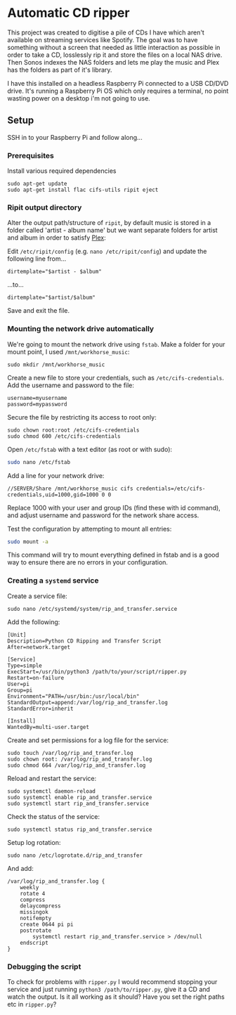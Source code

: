# Automatic CD ripper

This project was created to digitise a pile of CDs I have which aren't available on streaming services like Spotify. The goal was to have something without a screen that needed as little interaction as possible in order to take a CD, losslessly rip it and store the files on a local NAS drive. Then Sonos indexes the NAS folders and lets me play the music and Plex has the folders as part of it's library.

I have this installed on a headless Raspberry Pi connected to a USB CD/DVD drive. It's running a Raspberry Pi OS which only requires a terminal, no point wasting power on a desktop i'm not going to use.

## Setup

SSH in to your Raspberry Pi and follow along...

### Prerequisites

Install various required dependencies

```
sudo apt-get update
sudo apt-get install flac cifs-utils ripit eject
```

### Ripit output directory

Alter the output path/structure of `ripit`, by default music is stored in a folder called 'artist - album name' but we want separate folders for artist and album in order to satisfy [Plex](https://support.plex.tv/articles/200265296-adding-music-media-from-folders/): 

Edit `/etc/ripit/config` (e.g. `nano /etc/ripit/config`) and update the following line from...

```
dirtemplate="$artist - $album"
```

...to...

```
dirtemplate="$artist/$album"
```

Save and exit the file.

### Mounting the network drive automatically

We're going to mount the network drive using `fstab`.
Make a folder for your mount point, I used `/mnt/workhorse_music`:

```
sudo mkdir /mnt/workhorse_music
```

Create a new file to store your credentials, such as `/etc/cifs-credentials`.
Add the username and password to the file:

```
username=myusername
password=mypassword
```

Secure the file by restricting its access to root only:

```
sudo chown root:root /etc/cifs-credentials
sudo chmod 600 /etc/cifs-credentials
```

Open `/etc/fstab` with a text editor (as root or with sudo):

```bash
sudo nano /etc/fstab
```

Add a line for your network drive:

```
//SERVER/Share /mnt/workhorse_music cifs credentials=/etc/cifs-credentials,uid=1000,gid=1000 0 0
```

Replace 1000 with your user and group IDs (find these with id command), and adjust username and password for the network share access.

Test the configuration by attempting to mount all entries:

```bash
sudo mount -a
```

This command will try to mount everything defined in fstab and is a good way to ensure there are no errors in your configuration.

### Creating a `systemd` service

Create a service file:

```
sudo nano /etc/systemd/system/rip_and_transfer.service
```

Add the following:

```
[Unit]
Description=Python CD Ripping and Transfer Script
After=network.target

[Service]
Type=simple
ExecStart=/usr/bin/python3 /path/to/your/script/ripper.py
Restart=on-failure
User=pi
Group=pi
Environment="PATH=/usr/bin:/usr/local/bin"
StandardOutput=append:/var/log/rip_and_transfer.log
StandardError=inherit

[Install]
WantedBy=multi-user.target
```

Create and set permissions for a log file for the service:

```
sudo touch /var/log/rip_and_transfer.log
sudo chown root: /var/log/rip_and_transfer.log
sudo chmod 664 /var/log/rip_and_transfer.log
```

Reload and restart the service:

```
sudo systemctl daemon-reload
sudo systemctl enable rip_and_transfer.service
sudo systemctl start rip_and_transfer.service
```

Check the status of the service:

```
sudo systemctl status rip_and_transfer.service
```

Setup log rotation:

```
sudo nano /etc/logrotate.d/rip_and_transfer
```

And add:

```
/var/log/rip_and_transfer.log {
    weekly
    rotate 4
    compress
    delaycompress
    missingok
    notifempty
    create 0644 pi pi
    postrotate
        systemctl restart rip_and_transfer.service > /dev/null
    endscript
}
```

### Debugging the script

To check for problems with `ripper.py` I would recommend stopping your service and just running `python3 /path/to/ripper.py`, give it a CD and watch the output. Is it all working as it should? Have you set the right paths etc in `ripper.py`?

